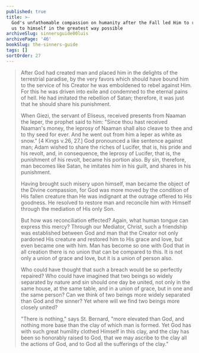 ```yaml
---
published: true
title: >-
  God's unfathomable compassion on humanity after the Fall led Him to reconcile
  us to himself in the greatest way possible
archiveSlug: sinnersguide00luis
archivePage: '46'
bookSlug: the-sinners-guide
tags: []
sortOrder: 27
---
```


> After God had created man and placed him in the delights of the terrestrial paradise, by the very favors which should have bound him to the service of his Creator he was emboldened to rebel against Him. For this he was driven into exile and condemned to the eternal pains of hell. He had imitated the rebellion of Satan; therefore, it was just that he should share his punishment.
>
> When Giezi, the servant of Eliseus, received presents from Naaman the leper, the prophet said to him: "Since thou hast received Naaman's money, the leprosy of Naaman shall also cleave to thee and to thy seed for ever. And he went out from him a leper as white as snow." [4 Kings v.26, 27.] God pronounced a like sentence against man; Adam wished to share the riches of Lucifer, that is, his pride and his revolt, and, in consequence, the leprosy of Lucifer, that is, the punishment of his revolt, became his portion also. By sin, therefore, man becomes like Satan, he imitates him in his guilt, and shares in his punishment.
>
> Having brought such misery upon himself, man became the object of the Divine compassion, for God was more moved by the condition of His fallen creature than He was indignant at the outrage offered to His goodness. He resolved to restore man and reconcile him with Himself through the mediation of His only Son.
>
> But how was reconciliation effected? Again, what human tongue can express this mercy? Through our Mediator, Christ, such a friendship was established between God and man that the Creator not only pardoned His creature and restored him to His grace and love, but even became one with him. Man has become so one with God that in all creation there is no union that can be compared to this. It is not only a union of grace and love, but it is a union of person also.
>
> Who could have thought that such a breach would be so perfectly repaired? Who could have imagined that two beings so widely separated by nature and sin should one day be united, not only in the same house, at the same table, and in a union of grace, but in one and the same person? Can we think of two beings more widely separated than God and the sinner? Yet where will we find two beings more closely united?
>
> "There is nothing," says St. Bernard, "more elevated than God, and nothing more base than the clay of which man is formed. Yet God has with such great humility clothed Himself in this clay, and the clay has been so honorably raised to God, that we may ascribe to the clay all the actions of God, and to God all the sufferings of the clay."
